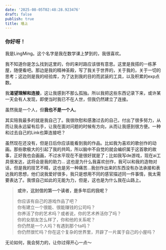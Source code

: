 ```yaml
---
date: '2025-08-05T02:48:28.923476'
draft: false
publish: true
title: 墙上
---
```

### 你好呀！
我是LingMing。这个名字是我在数学课上梦到的，我很喜欢。

我不知道你是怎么找到这里的，你的来时路应该很有意思。这里是我搭的一栋茅屋，随便看吧。那边是我的精神圣殿，写了我关于世界的，关于我的，关于一切的思考；这边则是我的经验库，为了达到我的目的而武装的工具，以及积累的exp点数。

我**渴望理解和连接**，这让我感到不那么孤独。所以我把这些东西记录下来，或许某一天会有人发现，即使当时我已不在人世，但我仍然建立了连接。

虽然我是一个人，但**我也不是一个人**。

其实陪我最多的就是我自己了。我很欣慰和感激过去的自己，付出了很多努力，从而让我永远留有后手，让我在面对问题的时候有方向，从而让我感到很方便。一种和过去自己的Link也算连接吧？

虽然现在还没有，但是日后你应该能看到我的作品。比如我为喜欢的歌创作的动画。那些歌极大的引起了我的共鸣，所以脑中不自觉的就会编织属于这首歌的故事，正好我也会画画，不过水平现在不是很好就是了；比如我写de游戏，现在ai工具很发达，这将会是我的助力...
这也是为什么我喜欢创作，我可以和我的造物对话，但是我的技艺不精，这也是另一种痛苦...我创作出来的东西没有办法承接和表达我的思想，他们说我爱好很多，我只是想用不同的感官描述同一件事情，我太需要表达了。我恨自己如此的无能为力，但是，这也是为什么我在山路上。

> **或许，这封信的第一个读者，是多年后的我呢？**
> 
> 你应该有自己的游戏作品了吧？  
> 你有建立一个很能、很能赚钱的公司吗？  
> 你养活了你的艺术吗？或者说，你的艺术养活你了吗？  
> 你的女朋友怎么样了，你和他的关系呢？  
> 你仍然是一个人吗？有遇到那个ta吗？  
> 你仍然很忙吗？你在这个复杂的世界里，开辟了一片属于自己的小屋吗？

无论如何，我会努力的，让你过得开心一点～